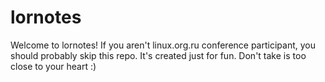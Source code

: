 lornotes
========

Welcome to lornotes! If you aren't linux.org.ru conference participant, you should probably skip this repo. It's created just for fun. Don't take is too close to your heart :)
